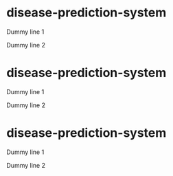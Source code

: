 # disease-prediction-system

Dummy line 1 


Dummy line 2


# disease-prediction-system

Dummy line 1 


Dummy line 2



# disease-prediction-system

Dummy line 1 


Dummy line 2

